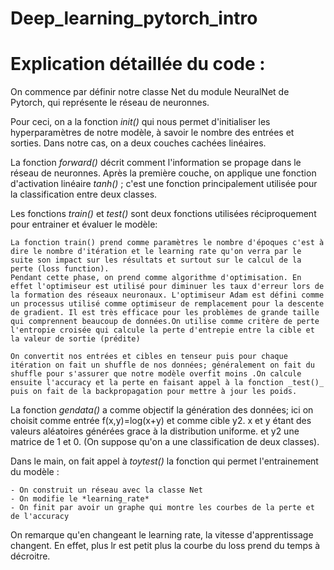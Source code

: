 # Deep_learning_pytorch_intro

# Explication détaillée du code :

On commence par définir notre classe Net du module NeuralNet de Pytorch, qui représente le réseau de neuronnes.

Pour ceci, on a la fonction _init()_ qui nous permet d'initialiser les hyperparamètres de notre modèle, à savoir le nombre des entrées et sorties. Dans notre cas, on a deux couches cachées linéaires.

La fonction _forward()_ décrit comment l'information se propage dans le réseau de neuronnes. Après la première couche, on applique une fonction d'activation linéaire _tanh()_ ; c'est une fonction principalement utilisée pour la classification entre deux classes.

Les fonctions _train()_ et _test()_ sont deux fonctions utilisées réciproquement pour entrainer et évaluer le modèle:

    La fonction train() prend comme paramètres le nombre d'époques c'est à dire le nombre d'itération et le learning rate qu'on verra par le suite son impact sur les résultats et surtout sur le calcul de la perte (loss function).
    Pendant cette phase, on prend comme algorithme d'optimisation. En effet l'optimiseur est utilisé pour diminuer les taux d'erreur lors de la formation des réseaux neuronaux. L'optimiseur Adam est défini comme un processus utilisé comme optimiseur de remplacement pour la descente de gradient. Il est très efficace pour les problèmes de grande taille qui comprennent beaucoup de données.On utilise comme critère de perte l'entropie croisée qui calcule la perte d'entrepie entre la cible et la valeur de sortie (prédite)

    On convertit nos entrées et cibles en tenseur puis pour chaque itération on fait un shuffle de nos données; généralement on fait du shuffle pour s'assurer que notre modèle overfit moins .On calcule ensuite l'accuracy et la perte en faisant appel à la fonction _test()_ puis on fait de la backpropagation pour mettre à jour les poids.

La fonction _gendata()_ a comme objectif la génération des données; ici on choisit comme entrée f(x,y)=log(x+y) et comme cible y2.
x et y étant des valeurs aléatoires générées grace à la distribution uniforme.
et y2 une matrice de 1 et 0. (On suppose qu'on a une classification de deux classes).

Dans le main, on fait appel à _toytest()_ la fonction qui permet l'entrainement du modèle :

    - On construit un réseau avec la classe Net
    - On modifie le *learning_rate*
    - On finit par avoir un graphe qui montre les courbes de la perte et de l'accuracy

On remarque qu'en changeant le learning rate, la vitesse d'apprentissage changent.
En effet, plus lr est petit plus la courbe du loss prend du temps à décroitre.
